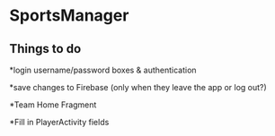 # SportsManager

## Things to do

*login username/password boxes & authentication

*save changes to Firebase (only when they leave the app or log out?)

*Team Home Fragment

*Fill in PlayerActivity fields

